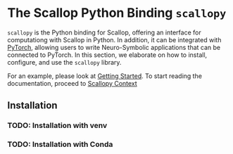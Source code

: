 # The Scallop Python Binding `scallopy`

`scallopy` is the Python binding for Scallop, offering an interface for computationg with Scallop in Python.
In addition, it can be integrated with [PyTorch](https://pytorch.org), allowing users to write Neuro-Symbolic applications that can be connected to PyTorch.
In this section, we elaborate on how to install, configure, and use the `scallopy` library.

For an example, please look at [Getting Started](getting_started.md).
To start reading the documentation, proceed to [Scallopy Context](context.md)

## Installation

### TODO: Installation with venv

### TODO: Installation with Conda
